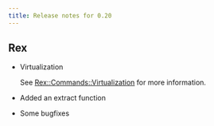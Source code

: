 ```yaml
---
title: Release notes for 0.20
---
```


## Rex

-   Virtualization

    See [Rex::Commands::Virtualization](https://metacpan.org/pod/Rex::Commands::Virtualization) for more information.

-   Added an extract function

-   Some bugfixes



